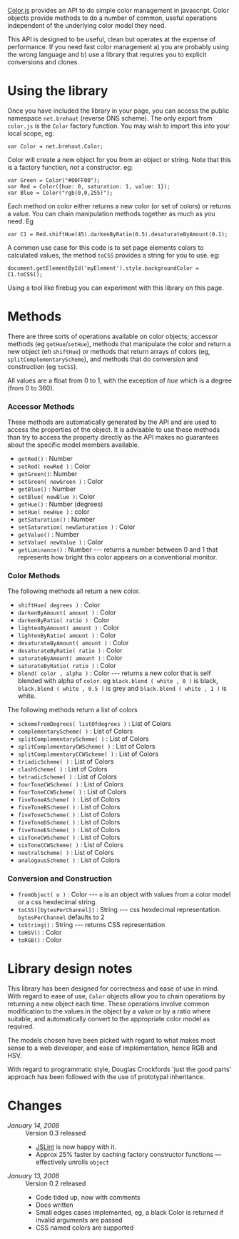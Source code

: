 <a href="http://media.brehaut.net/files/color.js">Color.js</a> provides an API to do simple color management in javascript. Color objects provide methods to do a number of common, useful operations independent of the underlying color model they need. 

This API is designed to be useful, clean but operates at the expense of performance. If you need fast color management a) you are probably using the wrong language and b) use a library that requires you to explicit conversions and clones. 

# Using the library 

Once you have included the library in your page, you can access the public namespace `net.brehaut` (reverse DNS scheme). The only export from `color.js` is the `Color` factory function. You may wish 
to import this into your local scope, eg:
  
    var Color = net.brehaut.Color;

Color will create a new object for you from an object or string. Note that this is a factory function, _not_ a constructor. eg:

    var Green = Color("#00FF00");
    var Red = Color({hue: 0, saturation: 1, value: 1});
    var Blue = Color("rgb(0,0,255)");

Each method on color either returns a new color (or set of colors) or returns a value. You can chain manipulation methods together as much as you need. Eg

    var C1 = Red.shiftHue(45).darkenByRatio(0.5).desaturateByAmount(0.1);

A common use case for this code is to set page elements colors to calculated values, the method `toCSS` provides a string for you to use. eg:

    document.getElementById('myElement').style.backgroundColor = C1.toCSS();

Using a tool like firebug you can experiment with this library on this page.

# Methods

There are three sorts of operations available on color objects; accessor methods (eg `getHue`/`setHue`), methods that manipulate the color and return a new object (eh `shiftHue`)  or methods that return arrays of colors (eg, `splitComplementaryScheme`), and methods that do conversion and construction (eg `toCSS`).

All values are a float from 0 to 1, with the exception of _hue_ which is a degree (from 0 to 360). 

### Accessor Methods
These methods are automatically generated by the API and are used to access the properties of the object. It is advisable to use these methods than try to access the property directly as the API makes no guarantees about the specific model members available. 

 * `getRed()` : Number
 * `setRed( newRed )` : Color
 * `getGreen()`: Number 
 * `setGreen( newGreen )` : Color
 * `getBlue()` : Number
 * `setBlue( newBlue )`: Color
 * `getHue()` : Number (degrees)
 * `setHue( newHue )` : color
 * `getSaturation()` : Number
 * `setSaturation( newSaturation )` : Color
 * `getValue()` : Number
 * `setValue( newValue )` : Color
 * `getLuminance()` : Number --- returns a number between 0 and 1 that represents how bright this color appears on a conventional monitor.

### Color Methods

The following methods all return a new color.

 * `shiftHue( degrees )` : Color
 * `darkenByAmount( amount )` : Color
 * `darkenByRatio( ratio )` : Color
 * `lightenByAmount( amount )` : Color
 * `lightenByRatio( amount )` : Color
 * `desaturateByAmount( amount )` : Color
 * `desaturateByRatio( ratio )` : Color
 * `saturateByAmount( amount )` : Color
 * `saturateByRatio( ratio )` : Color
 * `blend( color , alpha )` : Color --- returns a new color that is self blended with alpha of `color`. eg `black.blend ( white , 0 )` is black, `black.blend ( white , 0.5 )` is grey and `black.blend ( white , 1 )` is white.

The following methods return a list of colors

 * `schemeFromDegrees( listOfdegrees )` : List of Colors 
 * `complementaryScheme( )` : List of Colors 
 * `splitComplementaryScheme( )` : List of Colors 
 * `splitComplementaryCWScheme( )` : List of Colors 
 * `splitComplementaryCCWScheme( )` : List of Colors 
 * `triadicScheme( )` : List of Colors 
 * `clashScheme( )` : List of Colors 
 * `tetradicScheme( )` : List of Colors 
 * `fourToneCWScheme( )` : List of Colors 
 * `fourToneCCWScheme( )` : List of Colors 
 * `fiveToneAScheme( )` : List of Colors
 * `fiveToneBScheme( )` : List of Colors
 * `fiveToneCScheme( )` : List of Colors
 * `fiveToneDScheme( )` : List of Colors
 * `fiveToneEScheme( )` : List of Colors   
 * `sixToneCWScheme( )` : List of Colors 
 * `sixToneCCWScheme( )` : List of Colors 
 * `neutralScheme( )` : List of Colors 
 * `analogousScheme( )` : List of Colors 

### Conversion and Construction

 * `fromObject( o )` : Color --- `o` is an object with values from a color model or a css hexdecimal string.
 * `toCSS([bytesPerChannel])` : String --- css hexdecimal representation. `bytesPerChannel` defaults to 2
 * `toString()` : String --- returns CSS representation
 * `toHSV()` : Color
 * `toRGB()` : Color

# Library design notes

This library has been designed for correctness and ease of use in mind. With regard to ease of use, `Color` objects allow you to chain operations by returning a new object each time. These operations involve common modification to the values in the object by a value or by a ratio where suitable, and automatically convert to the appropriate color model as required. 

The models chosen have been picked with regard to what makes most sense to a web developer, and ease of implementation, hence RGB and HSV. 

With regard to programmatic style, Douglas Crockfords 'just the good parts' approach has been followed with the use of prototypal inheritance. 

# Changes

<dl>
 <dt><em>January 14, 2008</em></dt>
 <dd>Version 0.3 released
   <ul>
     <li><a href="http://www.jslint.com">JSLint</a> is now happy with it.</li>
     <li>Approx 25% faster by caching factory constructor functions &mdash; effectively unrolls <code>object</code></li>
   </ul>
 </dd>

 <dt><em>January 13, 2008</em></dt>
 <dd>Version 0.2 released 
   <ul>
     <li>Code tided up, now with comments</li>
     <li>Docs written</li>
     <li>
           Small edges cases implemented, eg, a black Color is returned if invalid arguments are 
           passed
     </li>
     <li>CSS named colors are supported</li>
   </ul>
 </dd>
</dl>
</dl>

<script language="javascript" src="http://media.brehaut.net/contrib/json2.js"></script>
<script language="javascript" src="http://media.brehaut.net/contrib/jquery/jquery.js"></script>
<script language="javascript" src="http://media.brehaut.net/files/color.js"></script>
<script language="javascript" src="http://media.brehaut.net/j/code/test-color.js"></script>

